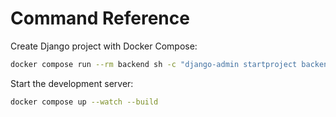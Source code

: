 # Command Reference

Create Django project with Docker Compose:

```sh
docker compose run --rm backend sh -c "django-admin startproject backend ."
```

Start the development server:

```sh
docker compose up --watch --build
```
